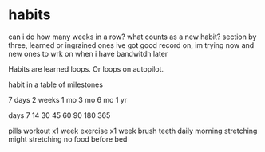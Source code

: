 # habits

can i do how many weeks in a row?
what counts as a new habit?
section by three, learned or ingrained ones ive got good record on, im trying now and new ones to wrk on when i have bandwitdh later

Habits are learned loops. Or loops on autopilot.

habit in a table of milestones

7 days 2 weeks 1 mo 3 mo 6 mo 1 yr

days
7
14
30
45
60
90
180
365

pills
workout x1 week
exercise x1 week
brush teeth daily
morning stretching
might stretching
no food before bed

